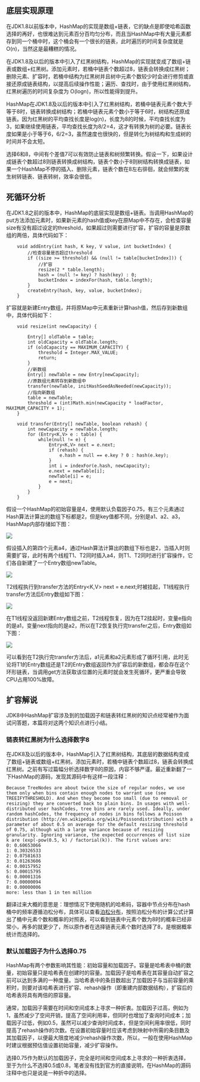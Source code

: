 
## 底层实现原理
在JDK1.8以前版本中，HashMap的实现是数组+链表，它的缺点是即使哈希函数选择的再好，也很难达到元素百分百均匀分布，而且当HashMap中有大量元素都存到同一个桶中时，这个桶会有一个很长的链表，此时遍历的时间复杂度就是O(n)，当然这是最糟糕的情况。

在JDK1.8及以后的版本中引入了红黑树结构，HashMap的实现就变成了数组+链表或数组+红黑树。添加元素时，若桶中链表个数超过8，链表会转换成红黑树；删除元素、扩容时，若桶中结构为红黑树并且树中元素个数较少时会进行修剪或直接还原成链表结构，以提高后续操作性能；遍历、查找时，由于使用红黑树结构，红黑树遍历的时间复杂度为 O(logn)，所以性能得到提升。

HashMap在JDK1.8及以后的版本中引入了红黑树结构，若桶中链表元素个数大于等于8时，链表转换成树结构；若桶中链表元素个数小于等于6时，树结构还原成链表。因为红黑树的平均查找长度是log(n)，长度为8的时候，平均查找长度为3，如果继续使用链表，平均查找长度为8/2=4，这才有转换为树的必要。链表长度如果是小于等于6，6/2=3，虽然速度也很快的，但是转化为树结构和生成树的时间并不会太短。

选择6和8，中间有个差值7可以有效防止链表和树频繁转换。假设一下，如果设计成链表个数超过8则链表转换成树结构，链表个数小于8则树结构转换成链表，如果一个HashMap不停的插入、删除元素，链表个数在8左右徘徊，就会频繁的发生树转链表、链表转树，效率会很低。

## 死循环分析
在JDK1.8之前的版本中，HashMap的底层实现是数组+链表。当调用HashMap的put方法添加元素时，如果新元素的hash值或key在原Map中不存在，会检查容量size有没有超过设定的threshold，如果超过则需要进行扩容，扩容的容量是原数组的两倍，具体代码如下：
```
    void addEntry(int hash, K key, V value, int bucketIndex) {
        //检查容量是否超过threshold
        if ((size >= threshold) && (null != table[bucketIndex])) {
            //扩容
            resize(2 * table.length);
            hash = (null != key) ? hash(key) : 0;
            bucketIndex = indexFor(hash, table.length);
        }
        createEntry(hash, key, value, bucketIndex);
    }
```
扩容就是新建Entry数组，并将原Map中元素重新计算hash值，然后存到新数组中，具体代码如下：
```
    void resize(int newCapacity) {

        Entry[] oldTable = table;
        int oldCapacity = oldTable.length;
        if (oldCapacity == MAXIMUM_CAPACITY) {
            threshold = Integer.MAX_VALUE;
            return;
        }
        //新数组
        Entry[] newTable = new Entry[newCapacity];
        //原数组元素转存到新数组中
        transfer(newTable, initHashSeedAsNeeded(newCapacity));
        //指向新数组
        table = newTable;
        threshold = (int)Math.min(newCapacity * loadFactor, MAXIMUM_CAPACITY + 1);
    }

    void transfer(Entry[] newTable, boolean rehash) {
        int newCapacity = newTable.length;
        for (Entry<K,V> e : table) {
            while(null != e) {
                Entry<K,V> next = e.next;
                if (rehash) {
                    e.hash = null == e.key ? 0 : hash(e.key);
                }
                int i = indexFor(e.hash, newCapacity);
                e.next = newTable[i];
                newTable[i] = e;
                e = next;
            }
        }
    } 
```
假设一个HashMap的初始容量是4，使用默认负载因子0.75，有三个元素通过Hash算法计算出的数组下标都是2，但是key值都不同，分别是a1、a2、a3，HashMap内部存储如下图：

![](https://github.com/wind7rui/HighConcurrency/blob/master/hashmap-1.jpg)

假设插入的第四个元素a4，通过Hash算法计算出的数组下标也是2，当插入时则需要扩容，此时有两个线程T1、T2同时插入a4，则T1、T2同时进行扩容操作，它们各自新建了一个Entry数组newTable。

![](https://github.com/wind7rui/HighConcurrency/blob/master/hashmap-2.jpg)

T2线程执行到transfer方法的Entry<K,V> next = e.next;时被挂起，T1线程执行transfer方法后Entry数组如下图：

![](https://github.com/wind7rui/HighConcurrency/blob/master/hashmap-3.jpg)

在T1线程没返回新建Entry数组之前，T2线程恢复，因为在T2挂起时，变量e指向的是a1，变量next指向的是a2，所以在T2恢复执行完transfer之后，Entry数组如下图：

![](https://github.com/wind7rui/HighConcurrency/blob/master/hashmap-4.jpg)

可以看到在T2执行完transfer方法后，a1元素和a2元素形成了循环引用，此时无论将T1的Entry数组还是T2的Entry数组返回作为扩容后的新数组，都会存在这个环形链表，当调用get方法获取该位置的元素时就会发生死循环，更严重会导致CPU占用100%故障。

## 扩容解说
JDK8中HashMap扩容涉及到的加载因子和链表转红黑树的知识点经常被作为面试问答题，本篇将对这两个知识点进行小结。

### 链表转红黑树为什么选择数字8

在JDK8及以后的版本中，HashMap引入了红黑树结构，其底层的数据结构变成了数组+链表或数组+红黑树。添加元素时，若桶中链表个数超过8，链表会转换成红黑树。之前有写过篇幅分析选择数字8的原因，内容不够严谨。最近重新翻了一下HashMap的源码，发现其源码中有这样一段注释：
```
Because TreeNodes are about twice the size of regular nodes, we use them only when bins contain enough nodes to warrant use (see TREEIFYTHRESHOLD). And when they become too small (due to removal or resizing) they are converted back to plain bins. In usages with well-distributed user hashCodes, tree bins are rarely used. Ideally, under random hashCodes, the frequency of nodes in bins follows a Poisson distribution (http://en.wikipedia.org/wiki/Poissondistribution) with a parameter of about 0.5 on average for the default resizing threshold of 0.75, although with a large variance because of resizing granularity. Ignoring variance, the expected occurrences of list size k are (exp(-pow(0.5, k) / factorial(k)). The first values are: 
0: 0.60653066 
1: 0.30326533 
2: 0.07581633 
3: 0.01263606 
4: 0.00157952 
5: 0.00015795 
6: 0.00001316 
7: 0.00000094 
8: 0.00000006 
more: less than 1 in ten million
```
翻译过来大概的意思是：理想情况下使用随机的哈希码，容器中节点分布在hash桶中的频率遵循泊松分布，具体可以查看[泊松分布](http://en.wikipedia.org/wiki/Poisson_distribution)，按照泊松分布的计算公式计算出了桶中元素个数和概率的对照表，可以看到链表中元素个数为8时的概率已经非常小，再多的就更少了，所以原作者在选择链表元素个数时选择了8，是根据概率统计而选择的。

### 默认加载因子为什么选择0.75

HashMap有两个参数影响其性能：初始容量和加载因子。容量是哈希表中桶的数量，初始容量只是哈希表在创建时的容量。加载因子是哈希表在其容量自动扩容之前可以达到多满的一种度量。当哈希表中的条目数超出了加载因子与当前容量的乘积时，则要对该哈希表进行扩容、rehash操作（即重建内部数据结构），扩容后的哈希表将具有两倍的原容量。

通常，加载因子需要在时间和空间成本上寻求一种折衷。加载因子过高，例如为1，虽然减少了空间开销，提高了空间利用率，但同时也增加了查询时间成本；加载因子过低，例如0.5，虽然可以减少查询时间成本，但是空间利用率很低，同时提高了rehash操作的次数。在设置初始容量时应该考虑到映射中所需的条目数及其加载因子，以便最大限度地减少rehash操作次数，所以，一般在使用HashMap时建议根据预估值设置初始容量，减少扩容操作。

选择0.75作为默认的加载因子，完全是时间和空间成本上寻求的一种折衷选择，至于为什么不选择0.5或0.8，笔者没有找到官方的直接说明，在HashMap的源码注释中也只是说是一种折中的选择。
